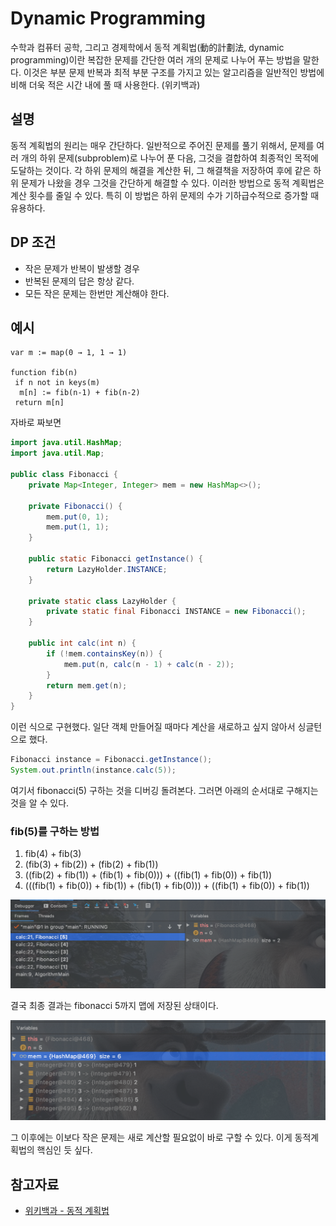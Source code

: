 # Dynamic Programming

수학과 컴퓨터 공학, 그리고 경제학에서 동적 계획법(動的計劃法, dynamic programming)이란 복잡한 문제를 간단한 여러 개의 문제로 나누어 푸는 방법을 말한다. 이것은 부분 문제 반복과 최적 부분 구조를 가지고 있는 알고리즘을 일반적인 방법에 비해 더욱 적은 시간 내에 풀 때 사용한다. (위키백과)

## 설명

동적 계획법의 원리는 매우 간단하다. 일반적으로 주어진 문제를 풀기 위해서, 문제를 여러 개의 하위 문제(subproblem)로 나누어 푼 다음, 그것을 결합하여 최종적인 목적에 도달하는 것이다. 각 하위 문제의 해결을 계산한 뒤, 그 해결책을 저장하여 후에 같은 하위 문제가 나왔을 경우 그것을 간단하게 해결할 수 있다. 이러한 방법으로 동적 계획법은 계산 횟수를 줄일 수 있다. 특히 이 방법은 하위 문제의 수가 기하급수적으로 증가할 때 유용하다.

## DP 조건

- 작은 문제가 반복이 발생할 경우
- 반복된 문제의 답은 항상 같다.
- 모든 작은 문제는 한번만 계산해야 한다.

## 예시

```script
var m := map(0 → 1, 1 → 1)

function fib(n)
 if n not in keys(m)
  m[n] := fib(n-1) + fib(n-2)
 return m[n]
```

자바로 짜보면

```java
import java.util.HashMap;
import java.util.Map;

public class Fibonacci {
    private Map<Integer, Integer> mem = new HashMap<>();

    private Fibonacci() {
        mem.put(0, 1);
        mem.put(1, 1);
    }

    public static Fibonacci getInstance() {
        return LazyHolder.INSTANCE;
    }

    private static class LazyHolder {
        private static final Fibonacci INSTANCE = new Fibonacci();
    }

    public int calc(int n) {
        if (!mem.containsKey(n)) {
            mem.put(n, calc(n - 1) + calc(n - 2));
        }
        return mem.get(n);
    }
}
```

이런 식으로 구현했다. 일단 객체 만들어질 때마다 계산을 새로하고 싶지 않아서 싱글턴으로 했다.

```java
Fibonacci instance = Fibonacci.getInstance();
System.out.println(instance.calc(5));
```

여기서 fibonacci(5) 구하는 것을 디버깅 돌려본다. 그러면 아래의 순서대로 구해지는 것을 알 수 있다.

### fib(5)를 구하는 방법

1. fib(4) + fib(3)
2. (fib(3) + fib(2)) + (fib(2) + fib(1))
3. ((fib(2) + fib(1)) + (fib(1) + fib(0))) + ((fib(1) + fib(0)) + fib(1))
4. (((fib(1) + fib(0)) + fib(1)) + (fib(1) + fib(0))) + ((fib(1) + fib(0)) + fib(1))

![fib 0](/2020/assets/img/fib0.png)

결국 최종 결과는 fibonacci 5까지 맵에 저장된 상태이다.

![fib 5](/2020/assets/img/fib5.png)

그 이후에는 이보다 작은 문제는 새로 계산할 필요없이 바로 구할 수 있다. 이게 동적계획법의 핵심인 듯 싶다.

## 참고자료

- [위키백과 - 동적 계획법](https://ko.wikipedia.org/wiki/%EB%8F%99%EC%A0%81_%EA%B3%84%ED%9A%8D%EB%B2%95)
